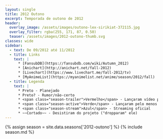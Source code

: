 ```yaml
---
layout: single
title: 2012 Outono
excerpt: Temporada de outono de 2012
header:
  overlay_image: /assets/images/outono-lex-sirikiat-372115.jpg
  overlay_filter: rgba(255, 171, 87, 0.50)
  teaser: /assets/images/2012-outono-thumb.svg
classes: wide
sidebar:
  - text: De 09/2012 até 11/2012
  - title: Links
    text: |
      * [FansubDB](https://fansubdb.com/wiki/Autumn_2012)
      * [Anichart](http://anichart.net/fall-2012)
      * [Livechart](https://www.livechart.me/fall-2012/tv)
      * [MyAnimeList](https://myanimelist.net/anime/season/2012/fall)
  - title: Legenda
    text: |
      * Preto - Planejado
      * Preto? - Rumor/não-certo
      * <span class="season-trailer">Vermelho</span> - Lançaram vídeo promocional ou trailer
      * <span class="season-active">Verde</span> - Lançaram pelo menos um episódio
      * <span class="season-stream">Azul</span> - Streaming oficial
      * ~~Cortado~~ - Desistiram do projeto ("dropparam" ele)
---
```


<!-- Para editar a tabela abra o arquivo /data/seasons/2012-outono.yml -->
{% assign season = site.data.seasons['2012-outono'] %}
{% include season.md %}
